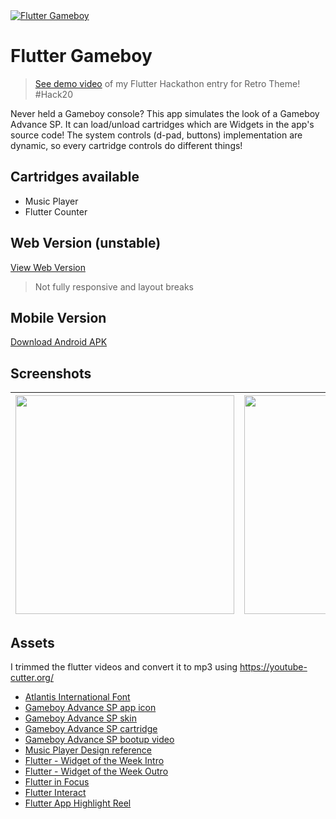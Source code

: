 <a href="https://www.youtube.com/watch?v=6BeX6jx8bqE">
  <img src="https://img.youtube.com/vi/6BeX6jx8bqE/maxresdefault.jpg" title="Flutter Gameboy" alt="Flutter Gameboy">
</a>

# Flutter Gameboy

> <a href="https://www.youtube.com/watch?v=6BeX6jx8bqE">See demo video</a> of my Flutter Hackathon entry for Retro Theme! #Hack20

Never held a Gameboy console? This app simulates the look of a Gameboy Advance SP. It can load/unload cartridges which are Widgets in the app's source code! The system controls (d-pad, buttons) implementation are dynamic, so every cartridge controls do different things!

## Cartridges available
- Music Player
- Flutter Counter

## Web Version (unstable)
[View Web Version](https://mayoljonathan.github.io/flutter_gameboy_advance_sp)
> Not fully responsive and layout breaks

## Mobile Version
[Download Android APK](https://github.com/mayoljonathan/flutter_gameboy_advance_sp/releases/download/v1.0.0/flutter_gameboy.v1.0.0.apk)

## Screenshots
| <img src="https://raw.githubusercontent.com/mayoljonathan/flutter_gameboy_advance_sp/master/docs/screenshots/screenshot1.jpg" width="350"> | <img src="https://raw.githubusercontent.com/mayoljonathan/flutter_gameboy_advance_sp/master/docs/screenshots/screenshot2.jpg" width="350"> |
| ------------- |-------------|

## Assets
I trimmed the flutter videos and convert it to mp3 using https://youtube-cutter.org/
- [Atlantis International Font](https://www.fontspace.com/atlantis-international-font-f31357)
- [Gameboy Advance SP app icon](https://www.pngkit.com/view/u2q8i1o0e6o0i1y3_gameboy-advance-sp-game-boy-advance-sp-icon/)
- [Gameboy Advance SP skin](https://www.netclipart.com/pp/m/269-2697597_pink-gba-skins-for-gba4ios.png)
- [Gameboy Advance SP cartridge](https://gaming.stackexchange.com/questions/261086/what-are-the-game-boy-advance-gba-game-pak-rom-cartridge-physical-dimensions)
- [Gameboy Advance SP bootup video](https://www.youtube.com/watch?v=g8Z3zrNQjkY)
- [Music Player Design reference](http://www.gameboy-advance.net/emulated/musicplayer_advance_gba_mp3.htm)
- [Flutter - Widget of the Week Intro](https://www.youtube.com/watch?v=Be9UH1kXFDw)
- [Flutter - Widget of the Week Outro](https://www.youtube.com/watch?v=Be9UH1kXFDw&t=1m23s)
- [Flutter in Focus](https://www.youtube.com/watch?v=CXedqMlLo7M&t=0m42s)
- [Flutter Interact](https://www.youtube.com/watch?v=NfNdXgJZfFo&t=18m46s)
- [Flutter App Highlight Reel](https://www.youtube.com/watch?v=REJDzio_h7o)

